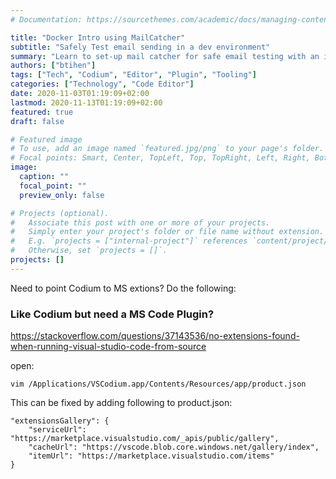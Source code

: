```yaml
---
# Documentation: https://sourcethemes.com/academic/docs/managing-content/

title: "Docker Intro using MailCatcher"
subtitle: "Safely Test email sending in a dev environment"
summary: "Learn to set-up mail catcher for safe email testing with an introduction to Docker"
authors: ["btihen"]
tags: ["Tech", "Codium", "Editor", "Plugin", "Tooling"]
categories: ["Technology", "Code Editor"]
date: 2020-11-03T01:19:09+02:00
lastmod: 2020-11-13T01:19:09+02:00
featured: true
draft: false

# Featured image
# To use, add an image named `featured.jpg/png` to your page's folder.
# Focal points: Smart, Center, TopLeft, Top, TopRight, Left, Right, BottomLeft, Bottom, BottomRight.
image:
  caption: ""
  focal_point: ""
  preview_only: false

# Projects (optional).
#   Associate this post with one or more of your projects.
#   Simply enter your project's folder or file name without extension.
#   E.g. `projects = ["internal-project"]` references `content/project/deep-learning/index.md`.
#   Otherwise, set `projects = []`.
projects: []
---
```

Need to point Codium to MS extions?  Do the following:

### **Like Codium but need a MS Code Plugin?**

https://stackoverflow.com/questions/37143536/no-extensions-found-when-running-visual-studio-code-from-source

open:

`vim /Applications/VSCodium.app/Contents/Resources/app/product.json`

This can be fixed by adding following to product.json:
```
"extensionsGallery": {
    "serviceUrl": "https://marketplace.visualstudio.com/_apis/public/gallery",
    "cacheUrl": "https://vscode.blob.core.windows.net/gallery/index",
    "itemUrl": "https://marketplace.visualstudio.com/items"
}
```
